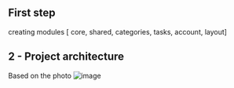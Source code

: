 ## First step
creating modules [ core, shared, categories, tasks, account, layout]

## 2 - Project architecture 
Based on the photo
![image](https://user-images.githubusercontent.com/29519163/111309198-e958f800-865b-11eb-8451-1a1db0359794.png)
